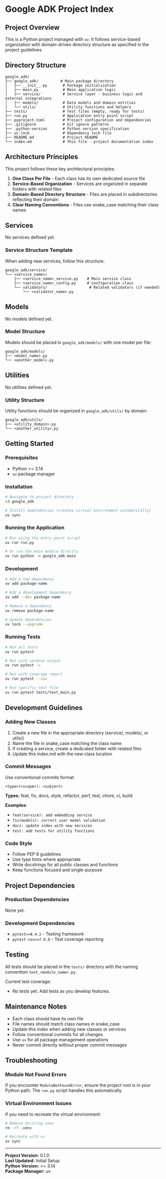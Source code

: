 # Google ADK Project Index

## Project Overview

This is a Python project managed with `uv`. It follows service-based organization with domain-driven directory structure as specified in the project guidelines.

## Directory Structure

```
google_adk/
├── google_adk/          # Main package directory
│   ├── __init__.py       # Package initialization
│   ├── main.py           # Main application logic
│   ├── service/          # Service layer - business logic and external integrations
│   ├── models/           # Data models and domain entities
│   └── utils/            # Utility functions and helpers
├── tests/                # Test files (empty, ready for tests)
├── run.py                # Application entry point script
├── pyproject.toml        # Project configuration and dependencies
├── .gitignore            # Git ignore patterns
├── .python-version       # Python version specification
├── uv.lock               # Dependency lock file
├── README.md             # Project README
└── index.md              # This file - project documentation index
```

## Architecture Principles

This project follows these key architectural principles:

1. **One Class Per File** - Each class has its own dedicated source file
2. **Service-Based Organization** - Services are organized in separate folders with related files
3. **Domain-Based Directory Structure** - Files are placed in subdirectories reflecting their domain
4. **Clear Naming Conventions** - Files use snake_case matching their class names

## Services

No services defined yet.

### Service Structure Template

When adding new services, follow this structure:

```
google_adk/service/
└── <service_name>/
    ├── <service_name>_service.py    # Main service class
    ├── <service_name>_config.py     # Configuration class
    └── validators/                   # Related validators (if needed)
        └── <validator_name>.py
```

## Models

No models defined yet.

### Model Structure

Models should be placed in `google_adk/models/` with one model per file:

```
google_adk/models/
├── <model_name>.py
└── <another_model>.py
```

## Utilities

No utilities defined yet.

### Utility Structure

Utility functions should be organized in `google_adk/utils/` by domain:

```
google_adk/utils/
├── <utility_domain>.py
└── <another_utility>.py
```

## Getting Started

### Prerequisites

- Python >= 3.14
- `uv` package manager

### Installation

```bash
# Navigate to project directory
cd google_adk

# Install dependencies (creates virtual environment automatically)
uv sync
```

### Running the Application

```bash
# Run using the entry point script
uv run run.py

# Or run the main module directly
uv run python -m google_adk.main
```

### Development

```bash
# Add a new dependency
uv add package-name

# Add a development dependency
uv add --dev package-name

# Remove a dependency
uv remove package-name

# Update dependencies
uv lock --upgrade
```

### Running Tests

```bash
# Run all tests
uv run pytest

# Run with verbose output
uv run pytest -v

# Run with coverage report
uv run pytest --cov

# Run specific test file
uv run pytest tests/test_main.py
```

## Development Guidelines

### Adding New Classes

1. Create a new file in the appropriate directory (service/, models/, or utils/)
2. Name the file in snake_case matching the class name
3. If creating a service, create a dedicated folder with related files
4. Update this index.md with the new class location

### Commit Messages

Use conventional commits format:

```
<type>(<scope>): <subject>
```

**Types:** feat, fix, docs, style, refactor, perf, test, chore, ci, build

**Examples:**
- `feat(service): add embedding service`
- `fix(models): correct user model validation`
- `docs: update index with new services`
- `test: add tests for utility functions`

### Code Style

- Follow PEP 8 guidelines
- Use type hints where appropriate
- Write docstrings for all public classes and functions
- Keep functions focused and single-purpose

## Project Dependencies

### Production Dependencies

None yet.

### Development Dependencies

- `pytest>=8.4.2` - Testing framework
- `pytest-cov>=7.0.0` - Test coverage reporting

## Testing

All tests should be placed in the `tests/` directory with the naming convention `test_<module_name>.py`.

Current test coverage:
- No tests yet. Add tests as you develop features.

## Maintenance Notes

- Each class should have its own file
- File names should match class names in snake_case
- Update this index when adding new classes or services
- Follow conventional commits for all changes
- Use `uv` for all package management operations
- Never commit directly without proper commit messages

## Troubleshooting

### Module Not Found Errors

If you encounter `ModuleNotFoundError`, ensure the project root is in your Python path. The `run.py` script handles this automatically.

### Virtual Environment Issues

If you need to recreate the virtual environment:

```bash
# Remove existing venv
rm -rf .venv

# Recreate with uv
uv sync
```

---

**Project Version:** 0.1.0  
**Last Updated:** Initial Setup  
**Python Version:** >= 3.14  
**Package Manager:** uv